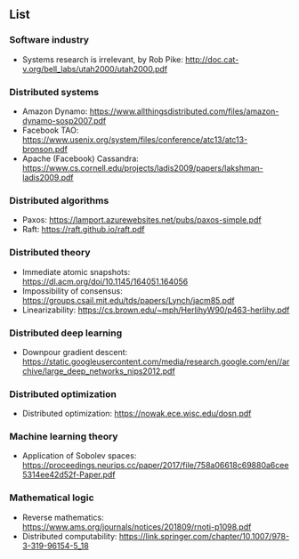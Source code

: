 ## List

### Software industry
- Systems research is irrelevant, by Rob Pike: http://doc.cat-v.org/bell_labs/utah2000/utah2000.pdf

### Distributed systems
- Amazon Dynamo: https://www.allthingsdistributed.com/files/amazon-dynamo-sosp2007.pdf
- Facebook TAO: https://www.usenix.org/system/files/conference/atc13/atc13-bronson.pdf
- Apache (Facebook) Cassandra: https://www.cs.cornell.edu/projects/ladis2009/papers/lakshman-ladis2009.pdf

### Distributed algorithms
- Paxos: https://lamport.azurewebsites.net/pubs/paxos-simple.pdf
- Raft: https://raft.github.io/raft.pdf

### Distributed theory
- Immediate atomic snapshots: https://dl.acm.org/doi/10.1145/164051.164056
- Impossibility of consensus: https://groups.csail.mit.edu/tds/papers/Lynch/jacm85.pdf
- Linearizability: https://cs.brown.edu/~mph/HerlihyW90/p463-herlihy.pdf

### Distributed deep learning
- Downpour gradient descent: https://static.googleusercontent.com/media/research.google.com/en//archive/large_deep_networks_nips2012.pdf

### Distributed optimization
- Distributed optimization: https://nowak.ece.wisc.edu/dosn.pdf

### Machine learning theory
- Application of Sobolev spaces: https://proceedings.neurips.cc/paper/2017/file/758a06618c69880a6cee5314ee42d52f-Paper.pdf

### Mathematical logic
- Reverse mathematics: https://www.ams.org/journals/notices/201809/rnoti-p1098.pdf
- Distributed computability: https://link.springer.com/chapter/10.1007/978-3-319-96154-5_18

